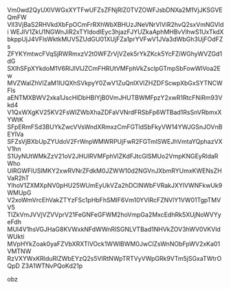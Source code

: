 Vm0wd2QyUXlVWGxXYTFwUFZsZFNjRlZ0TVZOWFJsbDNXa2M1VjJKSGVEQmFW
Vll3VjBaS2RHVkdXbFpOCmFrRXhWbXBHUzJNeVNrVlViR2hvQ2sxVmNGVldi
WEJIV1ZkU1NGWnJiR2xTYldodlEyc3hjazFJYUZkaAphMHBvVlhwS1UxTkdX
bkppUjJ4VFlsWktkMUV5ZUdGU01XUjFZa1prYVFwV1JVa3dWbGh3UjFOdFZs
ZFYKYmtwcFVqSjRWRmxzV2t0WFZrVjVZek5rYkZKck5YcFZiWGhyWVZGd1dG
SXlhSFpXYkdoM1V6RlJlVlJZCmFHRUtVMFphVkZsclpGTmpSbFowWlVoa2Ew
MVZWalZhVlZaM1lUQXhSVkpyY0ZwV1ZuQnlXVlZHZDFScwpXbGxSYTNCWFls
aENTMXBWV2xka1JscHlDbHBIYjB0VmJHUTBWMFpzY2xwR1RtcFNiRm93Vkd4
V1QxWXgKV25KV2FsWlZWbXhaZDFaVVNrdFRSbFp6WTBad1RsSnVRbmxXYWtK
SFpERmFSd3BUYkZwcVVsWndXRmxzCmFGTldSbFkyVW14YWJGSnJOVnBEYlVa
SFZsVjBXbUpZYUdoV2FrWnpWMWRPUjFwR2FGTmlSWEJhVmtaYQphazVXV1hn
S1UyNUtWMkZzV21oV2JHUlRVMFphVlZKdFJtcGlSMUo2VmpKNGEyRldaRWho
UlRGWFlUSlMKY2xwRVNrZFdkM0JZWW10d2NGVnJXbmRYUmxKWENsZHVaR2hT
YlhoV1ZXMXpNV0pHU25WUmEyUkVZa2hDClNWbFVRakJXYlVWNFkwUk9WMUpG
V2xoWmVrcEhVakZTYzFSc1pHbFhSMlF6Vm10YVlRcFZNVlY1VW01TgpTMVV5
TlZkVmJVVjVZVVprV21FeGNFeGFWM2hoVmpGa2MxcEdhRk5XUjNoWVYyeFdh
MUl4V1hsVGJHaG8KVWxkNFdWWnRlSGNLVTBad1NHVkZOV3hWV0VKVldWUkti
MVpHYkZoak0yaFZVbXRXTlVOck1WWlBWM0JwClZsWnNObFpWV2xKa01VMTNW
RzVXYWxKRlduRlZWbEYzQ2s5VlRtNWpTRTVyVWpGRk9VTm5jSGxaTWtrOQpD
Z3A1WTNvPQoKd21p

obz